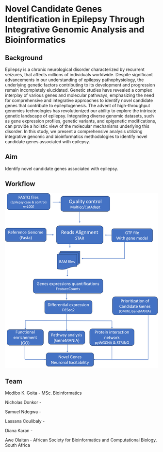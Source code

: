 # Novel Candidate Genes Identification in Epilepsy Through Integrative Genomic Analysis and Bioinformatics

## Background
Epilepsy is a chronic neurological disorder characterized by recurrent seizures, that affects millions of individuals worldwide. Despite significant advancements in our understanding of epilepsy pathophysiology, the underlying genetic factors contributing to its development and progression remain incompletely elucidated. Genetic studies have revealed a complex interplay of various genes and molecular pathways, emphasizing the need for comprehensive and integrative approaches to identify novel candidate genes that contribute to epileptogenesis.
The advent of high-throughput genomics technologies has revolutionized our ability to explore the intricate genetic landscape of epilepsy. Integrating diverse genomic datasets, such as gene expression profiles, genetic variants, and epigenetic modifications, can provide a holistic view of the molecular mechanisms underlying this disorder. In this study, we present a comprehensive analysis utilizing integrative genomic and bioinformatics methodologies to identify novel candidate genes associated with epilepsy.

## Aim
Identify novel candidate genes associated with epilepsy.

## Workflow
![image](https://github.com/omicscodeathon/epilepsygen/blob/main/figures/Methodology.png?raw=true)

## Team
Modibo K. Goita - MSc. Bioinformatics

Nicholas Donkor - 

Samuel Ndegwa - 

Lassana Coulibaly - 

Diana Karan - 

Awe Olaitan - African Society for Bioinformatics and Computational Biology, South Africa
